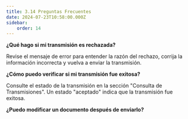 ```yaml
---
title: 3.14 Preguntas Frecuentes
date: 2024-07-23T10:58:00.000Z
sidebar:
    order: 14
---
```

**¿Qué hago si mi transmisión es rechazada?**

Revise el mensaje de error para entender la razón del rechazo, corrija la información incorrecta y vuelva a enviar la transmisión.

**¿Cómo puedo verificar si mi transmisión fue exitosa?**

Consulte el estado de la transmisión en la sección "Consulta de Transmisiones". Un estado "aceptado" indica que la transmisión fue exitosa.

**¿Puedo modificar un documento después de enviarlo?**
